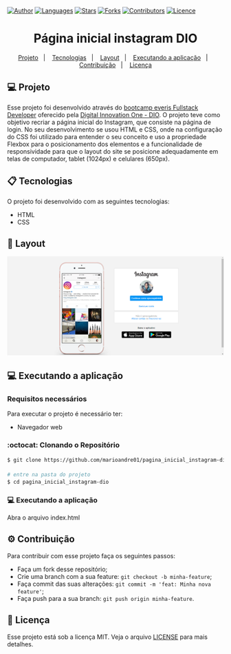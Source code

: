 [![Author](https://img.shields.io/badge/author-marioandre01-3771a1?style=flat-square)](https://github.com/marioandre01)
[![Languages](https://img.shields.io/github/languages/count/marioandre01/pagina_inicial_instagram-dio?color=%233771a1&style=flat-square)](#)
[![Stars](https://img.shields.io/github/stars/marioandre01/pagina_inicial_instagram-dio?color=3771a1&style=flat-square)](https://github.com/marioandre01/pagina_inicial_instagram-dio/stargazers)
[![Forks](https://img.shields.io/github/forks/marioandre01/pagina_inicial_instagram-dio?color=%233771a1&style=flat-square)](https://github.com/marioandre01/pagina_inicial_instagram-dio/network/members)
[![Contributors](https://img.shields.io/github/contributors/marioandre01/pagina_inicial_instagram-dio?color=3771a1&style=flat-square)](https://github.com/marioandre01/pagina_inicial_instagram-dio/graphs/contributors)
[![Licence](https://img.shields.io/github/license/marioandre01/pagina_inicial_instagram-dio?color=%233771a1&style=flat-square)](https://github.com/marioandre01/pagina_inicial_instagram-dio/blob/master/LICENCE.md)


<h1 align="center">
    Página inicial instagram DIO
</h1>

<p align="center"> 
  <a href="#-projeto">Projeto</a>&nbsp;&nbsp;&nbsp;|&nbsp;&nbsp;&nbsp;
  <a href="#-tecnologias">Tecnologias</a>&nbsp;&nbsp;&nbsp;|&nbsp;&nbsp;&nbsp;
  <a href="#-layout">Layout</a>&nbsp;&nbsp;&nbsp;|&nbsp;&nbsp;&nbsp;
  <a href="#-executando-a-aplicação">Executando a aplicação</a>&nbsp;&nbsp;&nbsp;|&nbsp;&nbsp;&nbsp;
  <a href="#gear-contribuição">Contribuição</a>&nbsp;&nbsp;&nbsp;|&nbsp;&nbsp;&nbsp;
  <a href="#memo-licença">Licença</a>
</p>

## 💻 Projeto

Esse projeto foi desenvolvido através do [bootcamp everis Fullstack Developer](https://web.digitalinnovation.one/track/everis-fullstack-developer) oferecido pela [Digital Innovation One - DIO](https://digitalinnovation.one/). O projeto teve como objetivo recriar a página inicial do Instagram, que consiste na página de login. No seu desenvolvimento se usou HTML e CSS, onde na configuração do CSS foi utilizado para entender o seu conceito e uso a propriedade Flexbox para o posicionamento dos elementos e a funcionalidade de responsividade para que o layout do site se posicione adequadamente em telas de computador, tablet (1024px) e celulares (650px).

## 📋 Tecnologias

O projeto foi desenvolvido com as seguintes tecnologias:

- HTML
- CSS

## 🎨 Layout

<p align="center">
  <img alt="pagina_inicial_instagram" title="pagina_inicial_instagram" src="img/pagina_inicial_instagram.png" width="800px">
</p>


<!-- ## :bulb: Funcionamento da aplicação !-->


## 💻 Executando a aplicação

### Requisitos necessários

Para executar o projeto é necessário ter:
- Navegador web

### :octocat: Clonando o Repositório

```bash
$ git clone https://github.com/marioandre01/pagina_inicial_instagram-dio.git

# entre na pasta do projeto
$ cd pagina_inicial_instagram-dio
```
### 💻 Executando a aplicação

Abra o arquivo index.html

## :gear: Contribuição

Para contribuir com esse projeto faça os seguintes passos:

- Faça um fork desse repositório;
- Crie uma branch com a sua feature: `git checkout -b minha-feature`;
- Faça commit das suas alterações: `git commit -m 'feat: Minha nova feature'`;
- Faça push para a sua branch: `git push origin minha-feature`.

## :memo: Licença

Esse projeto está sob a licença MIT. Veja o arquivo [LICENSE](./LICENSE) para mais detalhes.



